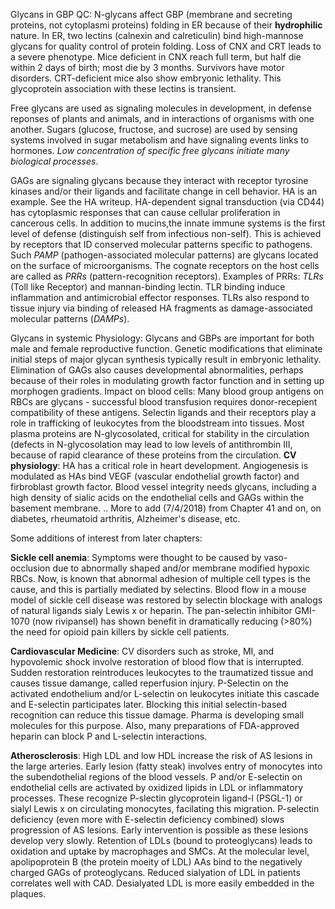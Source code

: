 Glycans in GBP QC: N-glycans affect GBP (membrane and secreting proteins, not cytoplasmi proteins) folding in ER because of their **hydrophilic** nature. In ER, two lectins (calnexin and calreticulin) bind high-mannose glycans for quality control of protein folding. Loss of CNX and CRT leads to a severe phenotype. Mice deficient in CNX reach full term, but half die within 2 days of birth; most die by 3 months. Survivors have motor disorders. CRT-deficient mice also show embryonic lethality. This glycoprotein association with these lectins is transient. 

Free glycans are used as signaling molecules in development, in defense reponses of plants and animals, and in interactions of organisms with one another. Sugars (glucose, fructose, and sucrose) are used by sensing systems involved in sugar metabolism and have signaling events links to hormones. *Low concentration of specific free glycans initiate many biological processes*. 

GAGs are signaling glycans because they interact with receptor tyrosine kinases and/or their ligands and facilitate change in cell behavior. HA is an example. See the HA writeup. HA-dependent signal transduction (via CD44) has cytoplasmic responses that can cause cellular proliferation in cancerous cells.  In addition to mucins,the innate immune systems is the first level of defense (distinguish self from infectious non-self). This is achieved by receptors that ID conserved molecular patterns specific to pathogens. Such *PAMP* (pathogen-associated molecular patterns) are glycans located on the surface of microorganisms. The cognate receptors on the host cells are called as *PRRs* (pattern-recognition receptors). Examples of PRRs: *TLRs* (Toll like Receptor) and mannan-binding lectin. TLR binding induce inflammation and antimicrobial effector responses. TLRs also respond to tissue injury via binding of released HA fragments as damage-associated molecular patterns (*DAMPs*). 

Glycans in systemic Physiology: Glycans and GBPs are important for both male and female reproductive function. Genetic modifications that eliminate initial steps of major glycan synthesis typically result in embryonic lethality. Elimination of GAGs also causes developmental abnormalities, perhaps because of their roles in modulating growth factor function and in setting up morphogen gradients. Impact on blood cells: Many blood group antigens on RBCs are glycans - successful blood transfusion requires donor-recepient compatibility of these antigens. Selectin ligands and their receptors play a role in trafficking of leukocytes from the bloodstream into tissues. Most plasma proteins are N-glycosolated, critical for stability in the circulation (defects in N-glycosolation may lead to low levels of antithrombin III, because of rapid clearance of these proteins from the circulation. **CV physiology**: HA has a critical role in heart development. Angiogenesis is modulated as HAs bind VEGF (vascular endothelial growth factor) and firbroblast growth factor. Blood vessel integrity needs glycans, including a high density of sialic acids on the endothelial cells and GAGs within the basement membrane. .. More to add (7/4/2018) from Chapter 41 and on, on diabetes, rheumatoid arthritis, Alzheimer's disease, etc. 

Some additions of interest from later chapters:

**Sickle cell anemia**: Symptoms were thought to be caused by vaso-occlusion due to abnormally shaped  and/or membrane modified hypoxic RBCs. Now, is known that abnormal adhesion of multiple cell types is the cause, and this is partially mediated by selectins. Blood flow in a mouse model of sickle cell disease was restored by selectin blockage with analogs of natural ligands sialy Lewis x or heparin. The pan-selectin inhibitor GMI-1070 (now rivipansel) has shown  benefit in dramatically reducing (>80%) the need for opioid pain killers by sickle cell patients. 

**Cardiovascular Medicine**: CV disorders such as stroke, MI, and hypovolemic shock involve restoration of blood flow that is interrupted. Sudden restoration reintroduces leukocytes to the traumatized tissue and causes tissue damange, called reperfusion injury. P-Selectin on the activated endothelium and/or L-selectin on leukocytes initiate this cascade and E-selectin participates later. Blocking this initial selectin-based recognition can reduce this tissue damage. Pharma is developing small molecules for this purpose. Also, many preparations of FDA-approved heparin can block P and L-selectin interactions. 

**Atherosclerosis**: High LDL and low HDL increase the risk of AS lesions in the large arteries. Early lesion (fatty steak) involves entry of monocytes into the subendothelial regions of the blood vessels. P and/or E-selectin on endothelial cells are activated by oxidized lipids in LDL or inflammatory processes. These recognize P-slectin glycoprotein ligand-l (PSGL-1) or sialyl Lewis x on circulating monocytes, facilating this migration. P-selectin deficiency (even more with E-selectin deficiency combined) slows progression of AS lesions. Early intervention is possible as these lesions develop very slowly. Retention of LDLs (bound to proteoglycans) leads to oxidation and uptake by macrophages and SMCs. At the molecular level, apolipoprotein B (the protein moeity of LDL) AAs bind to the negatively charged GAGs of proteoglycans. Reduced sialyation of LDL in patients correlates well with CAD. Desialyated LDL is more easily embedded in the plaques. 
